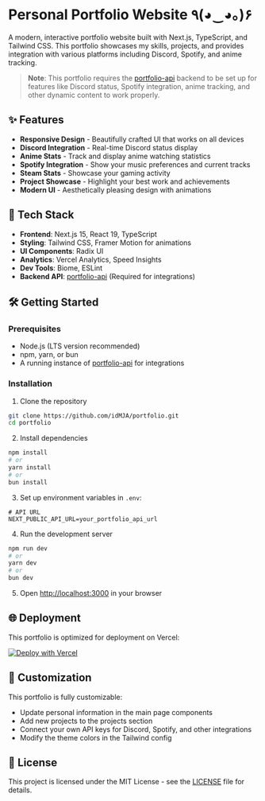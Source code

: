 # Personal Portfolio Website ٩(◕‿◕｡)۶

A modern, interactive portfolio website built with Next.js, TypeScript, and Tailwind CSS. This portfolio showcases my skills, projects, and provides integration with various platforms including Discord, Spotify, and anime tracking.

> **Note**: This portfolio requires the [portfolio-api](https://github.com/idMJA/portfolio-api) backend to be set up for features like Discord status, Spotify integration, anime tracking, and other dynamic content to work properly.

## ✨ Features

- **Responsive Design** - Beautifully crafted UI that works on all devices
- **Discord Integration** - Real-time Discord status display
- **Anime Stats** - Track and display anime watching statistics
- **Spotify Integration** - Show your music preferences and current tracks
- **Steam Stats** - Showcase your gaming activity
- **Project Showcase** - Highlight your best work and achievements
- **Modern UI** - Aesthetically pleasing design with animations

## 🚀 Tech Stack

- **Frontend**: Next.js 15, React 19, TypeScript
- **Styling**: Tailwind CSS, Framer Motion for animations
- **UI Components**: Radix UI
- **Analytics**: Vercel Analytics, Speed Insights
- **Dev Tools**: Biome, ESLint
- **Backend API**: [portfolio-api](https://github.com/idMJA/portfolio-api) (Required for integrations)

## 🛠️ Getting Started

### Prerequisites
- Node.js (LTS version recommended)
- npm, yarn, or bun
- A running instance of [portfolio-api](https://github.com/idMJA/portfolio-api) for integrations

### Installation

1. Clone the repository
```bash
git clone https://github.com/idMJA/portfolio.git
cd portfolio
```

2. Install dependencies
```bash
npm install
# or
yarn install
# or
bun install
```

3. Set up environment variables in `.env`:
```env
# API URL
NEXT_PUBLIC_API_URL=your_portfolio_api_url
```

4. Run the development server
```bash
npm run dev
# or
yarn dev
# or
bun dev
```

5. Open [http://localhost:3000](http://localhost:3000) in your browser

## 🌐 Deployment

This portfolio is optimized for deployment on Vercel:

[![Deploy with Vercel](https://vercel.com/button)](https://vercel.com/new/clone?repository-url=https%3A%2F%2Fgithub.com%2FidMJA%2Fportfolio)

## 📝 Customization

This portfolio is fully customizable:

- Update personal information in the main page components
- Add new projects to the projects section
- Connect your own API keys for Discord, Spotify, and other integrations
- Modify the theme colors in the Tailwind config

## 📄 License

This project is licensed under the MIT License - see the [LICENSE](LICENSE) file for details.
